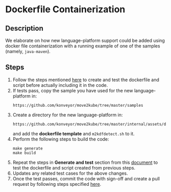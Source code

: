 # Dockerfile Containerization

## Description

We elaborate on how new language-platform support could be added using docker file containerization with a running example of one of the samples (namely, `java-maven`). 

## Steps
1. Follow the steps mentioned [here](https://github.com/konveyor/move2kube-demos/blob/main/tutorials/dockerfile-containerization.md) to create and test the dockerfile and script before actually including it in the code. 
2. If tests pass, copy the sample you have used for the new language-platform in:
    ```
    https://github.com/konveyor/move2kube/tree/master/samples
    ```
3. Create a directory for the new language-platform in: 
    ```
    https://github.com/konveyor/move2kube/tree/master/internal/assets/dockerfiles
    ```
    and add the **dockerfile template** and `m2kdfdetect.sh` to it.
4. Perform the following steps to build the code: 
    ```
    make generate
    make build
    ```
5. Repeat the steps in **Generate and test** section from this [document](https://github.com/konveyor/move2kube-demos/blob/main/tutorials/dockerfile-containerization.md) to test the dockerfile and script created from previous steps.
7. Updates any related test cases for the above changes.
8. Once the test passes, commit the code with sign-off and create a pull request by following steps specified [here](https://github.com/konveyor/move2kube/blob/master/contributing.md).
